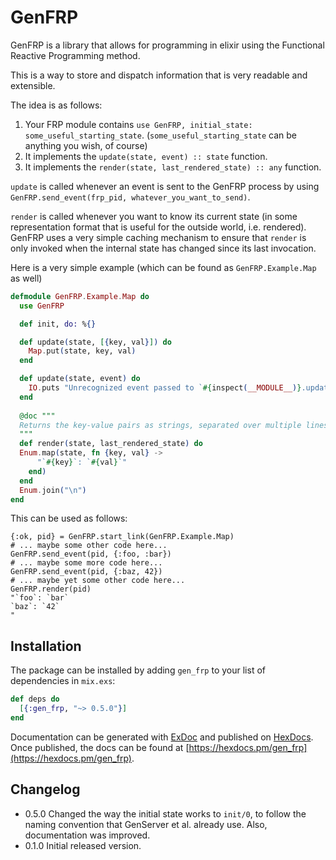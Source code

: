 # GenFRP

GenFRP is a library that allows for programming in elixir using the 
Functional Reactive Programming method.

This is a way to store and dispatch information that is very readable and extensible.

The idea is as follows:

1. Your FRP module contains `use GenFRP, initial_state: some_useful_starting_state`. (`some_useful_starting_state` can be anything you wish, of course)
2. It implements the `update(state, event) :: state` function.
3. It implements the `render(state, last_rendered_state) :: any` function.

`update` is called whenever an event is sent to the GenFRP process by using `GenFRP.send_event(frp_pid, whatever_you_want_to_send)`.

`render` is called whenever you want to know its current state (in some representation format that is useful for the outside world, i.e. rendered).
GenFRP uses a very simple caching mechanism to ensure that `render` is only invoked when the internal state has changed since its last invocation.


Here is a very simple example (which can be found as `GenFRP.Example.Map` as well)


```elixir
defmodule GenFRP.Example.Map do
  use GenFRP

  def init, do: %{}

  def update(state, [{key, val}]) do
    Map.put(state, key, val)
  end

  def update(state, event) do
    IO.puts "Unrecognized event passed to `#{inspect(__MODULE__)}.update/2`: #{event}"
  end
  
  @doc """
  Returns the key-value pairs as strings, separated over multiple lines, in alphabetical order.
  """
  def render(state, last_rendered_state) do
  Enum.map(state, fn {key, val} ->
      "`#{key}`: `#{val}`"
    end)
  end
  Enum.join("\n")
end

```

This can be used as follows:

```
{:ok, pid} = GenFRP.start_link(GenFRP.Example.Map)
# ... maybe some other code here...
GenFRP.send_event(pid, {:foo, :bar})
# ... maybe some more code here...
GenFRP.send_event(pid, {:baz, 42})
# ... maybe yet some other code here...
GenFRP.render(pid)
"`foo`: `bar`
`baz`: `42`
"
```

## Installation

The package can be installed
by adding `gen_frp` to your list of dependencies in `mix.exs`:

```elixir
def deps do
  [{:gen_frp, "~> 0.5.0"}]
end
```

Documentation can be generated with [ExDoc](https://github.com/elixir-lang/ex_doc)
and published on [HexDocs](https://hexdocs.pm). Once published, the docs can
be found at [https://hexdocs.pm/gen_frp](https://hexdocs.pm/gen_frp).

## Changelog

- 0.5.0 Changed the way the initial state works to `init/0`, to follow the naming convention that GenServer et al. already use. Also, documentation was improved.
- 0.1.0 Initial released version.

